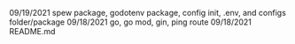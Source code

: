 09/19/2021 spew package, godotenv package, config init, .env, and configs folder/package
09/18/2021 go, go mod, gin, ping route
09/18/2021 README.md
